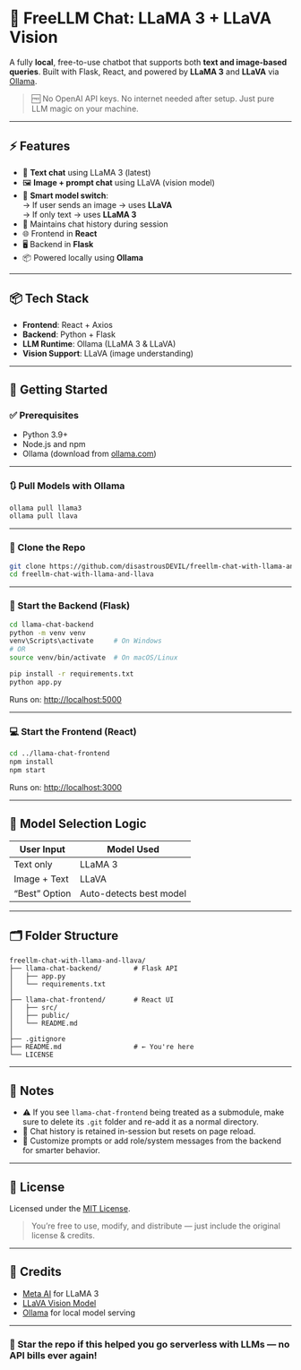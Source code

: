 # 🧠 FreeLLM Chat: LLaMA 3 + LLaVA Vision

A fully **local**, free-to-use chatbot that supports both **text and image-based queries**. Built with Flask, React, and powered by **LLaMA 3** and **LLaVA** via [Ollama](https://ollama.com/).

> 🆓 No OpenAI API keys. No internet needed after setup. Just pure LLM magic on your machine.

---

## ⚡ Features

- 💬 **Text chat** using LLaMA 3 (latest)
- 🖼️ **Image + prompt chat** using LLaVA (vision model)
- 🧠 **Smart model switch**:  
  → If user sends an image → uses **LLaVA**  
  → If only text → uses **LLaMA 3**
- 🔁 Maintains chat history during session
- 🌐 Frontend in **React**
- 🖥️ Backend in **Flask**
- 📦 Powered locally using **Ollama**

---

## 📦 Tech Stack

- **Frontend**: React + Axios
- **Backend**: Python + Flask
- **LLM Runtime**: Ollama (LLaMA 3 & LLaVA)
- **Vision Support**: LLaVA (image understanding)

---

## 🚀 Getting Started

### ✅ Prerequisites

- Python 3.9+
- Node.js and npm
- Ollama (download from [ollama.com](https://ollama.com/))

---

### 🔃 Pull Models with Ollama

```bash
ollama pull llama3
ollama pull llava
````

---

### 📁 Clone the Repo

```bash
git clone https://github.com/disastrousDEVIL/freellm-chat-with-llama-and-llava.git
cd freellm-chat-with-llama-and-llava
```

---

### 🧠 Start the Backend (Flask)

```bash
cd llama-chat-backend
python -m venv venv
venv\Scripts\activate     # On Windows
# OR
source venv/bin/activate  # On macOS/Linux

pip install -r requirements.txt
python app.py
```

Runs on: [http://localhost:5000](http://localhost:5000)

---

### 💻 Start the Frontend (React)

```bash
cd ../llama-chat-frontend
npm install
npm start
```

Runs on: [http://localhost:3000](http://localhost:3000)

---

## 🤖 Model Selection Logic

| User Input    | Model Used              |
| ------------- | ----------------------- |
| Text only     | LLaMA 3                 |
| Image + Text  | LLaVA                   |
| “Best” Option | Auto-detects best model |

---

## 🗂️ Folder Structure

```
freellm-chat-with-llama-and-llava/
├── llama-chat-backend/        # Flask API
│   ├── app.py
│   └── requirements.txt
│
├── llama-chat-frontend/       # React UI
│   ├── src/
│   ├── public/
│   └── README.md
│
├── .gitignore
├── README.md                  # ← You're here
└── LICENSE
```

---

## 📝 Notes

* ⚠️ If you see `llama-chat-frontend` being treated as a submodule, make sure to delete its `.git` folder and re-add it as a normal directory.
* 🧠 Chat history is retained in-session but resets on page reload.
* 🔧 Customize prompts or add role/system messages from the backend for smarter behavior.

---

## 🔐 License

Licensed under the [MIT License](LICENSE).

> You’re free to use, modify, and distribute — just include the original license & credits.

---

## 🙌 Credits

* [Meta AI](https://ai.meta.com/llama/) for LLaMA 3
* [LLaVA Vision Model](https://llava-vl.github.io/)
* [Ollama](https://ollama.com) for local model serving

---

### 🌟 Star the repo if this helped you go serverless with LLMs — no API bills ever again!


